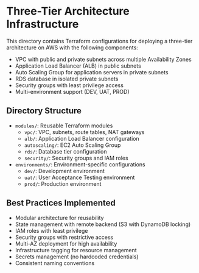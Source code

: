 # Three-Tier Architecture Infrastructure

This directory contains Terraform configurations for deploying a three-tier architecture on AWS with the following components:

- VPC with public and private subnets across multiple Availability Zones
- Application Load Balancer (ALB) in public subnets
- Auto Scaling Group for application servers in private subnets
- RDS database in isolated private subnets
- Security groups with least privilege access
- Multi-environment support (DEV, UAT, PROD)

## Directory Structure

- `modules/`: Reusable Terraform modules
  - `vpc/`: VPC, subnets, route tables, NAT gateways
  - `alb/`: Application Load Balancer configuration
  - `autoscaling/`: EC2 Auto Scaling Group
  - `rds/`: Database tier configuration
  - `security/`: Security groups and IAM roles
- `environments/`: Environment-specific configurations
  - `dev/`: Development environment
  - `uat/`: User Acceptance Testing environment
  - `prod/`: Production environment

## Best Practices Implemented

- Modular architecture for reusability
- State management with remote backend (S3 with DynamoDB locking)
- IAM roles with least privilege
- Security groups with restrictive access
- Multi-AZ deployment for high availability
- Infrastructure tagging for resource management
- Secrets management (no hardcoded credentials)
- Consistent naming conventions 